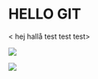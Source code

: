# HELLO GIT
< hej hallå test test test>

![](https://github.com/lovbackan/Git-lesson/blob/main/see%20you%20space%20cowboy.gif)




![](https://img.ifunny.co/images/ae827c92b25c4c2f388532154cd1e55a9a9d5e7ccfb2b3bcc9b8fdc2077883bb_1.webp)
